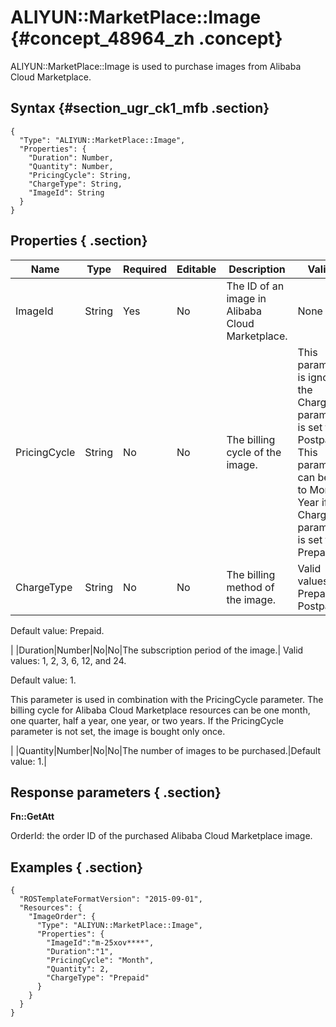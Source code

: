 # ALIYUN::MarketPlace::Image {#concept_48964_zh .concept}

ALIYUN::MarketPlace::Image is used to purchase images from Alibaba Cloud Marketplace.

## Syntax {#section_ugr_ck1_mfb .section}

```language-json
{
  "Type": "ALIYUN::MarketPlace::Image",
  "Properties": {
    "Duration": Number,
    "Quantity": Number,
    "PricingCycle": String,
    "ChargeType": String,
    "ImageId": String
  }
}
```

## Properties { .section}

|Name|Type|Required|Editable|Description|Validity|
|----|----|--------|--------|-----------|--------|
|ImageId|String|Yes|No|The ID of an image in Alibaba Cloud Marketplace.|None|
|PricingCycle|String|No|No|The billing cycle of the image.|This parameter is ignored if the ChargeType parameter is set to Postpaid. This parameter can be set to Month or Year if the ChargeType parameter is set to Prepaid.|
|ChargeType|String|No|No|The billing method of the image.| Valid values: Prepaid and Postpaid.

 Default value: Prepaid.

 |
|Duration|Number|No|No|The subscription period of the image.| Valid values: 1, 2, 3, 6, 12, and 24.

 Default value: 1.

 This parameter is used in combination with the PricingCycle parameter. The billing cycle for Alibaba Cloud Marketplace resources can be one month, one quarter, half a year, one year, or two years. If the PricingCycle parameter is not set, the image is bought only once.

 |
|Quantity|Number|No|No|The number of images to be purchased.|Default value: 1.|

## Response parameters { .section}

**Fn::GetAtt**

OrderId: the order ID of the purchased Alibaba Cloud Marketplace image.

## Examples { .section}

```language-json
{
  "ROSTemplateFormatVersion": "2015-09-01",
  "Resources": {
    "ImageOrder": {
      "Type": "ALIYUN::MarketPlace::Image",
      "Properties": {
        "ImageId":"m-25xov****",
        "Duration":"1",
        "PricingCycle": "Month",
        "Quantity": 2,
        "ChargeType": "Prepaid"
      }
    }
  }
}			
```


